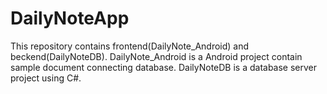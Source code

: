 # DailyNoteApp
This repository contains frontend(DailyNote_Android) and beckend(DailyNoteDB).
DailyNote_Android is a Android project contain sample document connecting database.
DailyNoteDB is a database server project using C#.
